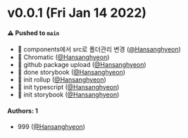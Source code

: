 # v0.0.1 (Fri Jan 14 2022)

#### ⚠️ Pushed to `main`

- :truck: components에서 src로 폴더관리 변경 ([@Hansanghyeon](https://github.com/Hansanghyeon))
- :construction_worker: Chromatic ([@Hansanghyeon](https://github.com/Hansanghyeon))
- :construction: github package upload ([@Hansanghyeon](https://github.com/Hansanghyeon))
- :construction: done storybook ([@Hansanghyeon](https://github.com/Hansanghyeon))
- :construction: init rollup ([@Hansanghyeon](https://github.com/Hansanghyeon))
- :construction: init typescript ([@Hansanghyeon](https://github.com/Hansanghyeon))
- :construction: init storybook ([@Hansanghyeon](https://github.com/Hansanghyeon))

#### Authors: 1

- 999 ([@Hansanghyeon](https://github.com/Hansanghyeon))
